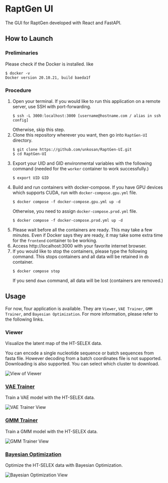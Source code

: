 # RaptGen UI

The GUI for RaptGen developed with React and FastAPI.

## How to Launch

### Preliminaries

Please check if the Docker is installed. like

```shell
$ docker -v
Docker version 20.10.21, build baeda1f
```

### Procedure

1. Open your terminal. If you would like to run this application on a remote server, use SSH with port-forwarding.
   ```shell
   $ ssh -L 3000:localhost:3000 [username@hostname.com / alias in ssh config]
   ```
   Otherwise, skip this step.
2. Clone this repository wherever you want, then go into `RaptGen-UI` directory.
   ```shell
   $ git clone https://github.com/unkosan/RaptGen-UI.git
   $ cd RaptGen-UI
   ```
3. Export your UID and GID environmental variables with the following command (needed for the `worker` container to work successfully.)
   ```shell
   $ export UID GID
   ```
4. Build and run containers with docker-compose. If you have GPU devices which supports CUDA, run with `docker-compose.gpu.yml` file.
   ```shell
   $ docker compose -f docker-compose.gpu.yml up -d
   ```
   Otherwise, you need to assign `docker-compose.prod.yml` file.
   ```shell
   $ docker compose -f docker-compose.prod.yml up -d
   ```
5. Please wait before all the containers are ready. This may take a few minutes. Even if Docker says they are ready, it may take some extra time for the `frontend` container to be working.
6. Access http://localhost:3000 with your favorite internet browser.
7. If you would like to stop the containers, please type the following command. This stops containers and all data will be retained in `db` container.
   ```shell
   $ docker compose stop
   ```
   If you send `down` command, all data will be lost (containers are removed.)

## Usage

For now, four application is available. They are `Viewer`, `VAE Trainer`, `GMM Trainer`, and `Bayesian Optimization`. For more information, please refer to the following links.

### Viewer

Visualize the latent map of the HT-SELEX data.

You can encode a single nucleotide sequence or batch sequences from fasta file. However decoding from a batch coordinates file is not supported.
Downloading is also supported. You can select which cluster to download.

![View of Viewer](docs/images/viewer.png)

### [VAE Trainer](docs/VAE_Trainer.md)

Train a VAE model with the HT-SELEX data.

![VAE Trainer View](docs/images/vae-trainer.png)

### [GMM Trainer](docs/GMM_Trainer.md)

Train a GMM model with the HT-SELEX data.

![GMM Trainer View](docs/images/gmm-trainer.png)

### [Bayesian Optimization](docs/BO.md)

Optimize the HT-SELEX data with Bayesian Optimization.

![Bayesian Optimization View](docs/images/bo.png)
